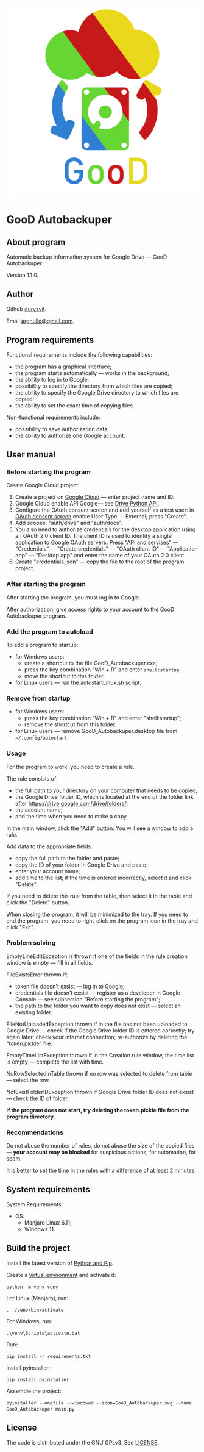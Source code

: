 <picture>
    <source media="(prefers-color-scheme: dark)" srcset="./GooD_Autobackuper.svg">
    <source media="(prefers-color-scheme: light)" srcset="./GooD_Autobackuper.svg">
    <img alt="GooD_Autobackuper" src="./GooD_Autobackuper.svg">
</picture>

# GooD Autobackuper

## About program

Automatic backup information system for Google Drive — GooD Autobackuper.

Version 1.1.0.

## Author 

Github [durysvit](https://github.com/durysvit).

Email argnullo@gmail.com.

## Program requirements

Functional requirements include the following capabilities:
* the program has a graphical interface;
* the program starts automatically — works in the background;
* the ability to log in to Google;
* possibility to specify the directory from which files are copied;
* the ability to specify the Google Drive directory to which files are copied;
* the ability to set the exact time of copying files.

Non-functional requirements include:
* possibility to save authorization data;
* the ability to authorize one Google account.

## User manual

### Before starting the program

Create Google Cloud project:
1. Create a project on [Google Cloud](https://console.cloud.google.com/projectcreate) — enter project name and ID.
1. Google Cloud enable API Google­— see [Drive Python API](https://developers.google.com/drive/api/quickstart/python).
1. Configure the OAuth consent screen and add yourself as a test user: in [OAuth consent screen](https://console.cloud.google.com/apis/credentials/consent?) enable User Type — External; press "Create".
1. Add scopes: "auth/drive" and "auth/docs".
1. You also need to authorize credentials for the desktop application using an OAuth 2.0 client ID. The client ID is used to identify a single application to Google OAuth servers. Press "API and servises" — "Credentials" — "Create credentials" — "OAuth client ID" — "Application app" — "Desktop app" and enter the name of your OAuth 2.0 client.
1. Create "credentials.json" — copy the file to the root of the program project.

### After starting the program

After starting the program, you must log in to Google. 

After authorization, give access rights to your account to the GooD Autobackuper program.

### Add the program to autoload

To add a program to startup:
* for Windows users:
    - create a shortcut to the file GooD_Autobackuper.exe;
    - press the key combination "Win + R" and enter `shell:startup`;
    - move the shortcut to this folder. 
* for Linux users — run the autostartLinux.sh script.

### Remove from startup

* for Windows users:
    - press the key combination "Win + R" and enter "shell:startup";
    - remove the shortcut from this folder. 
* for Linux users — remove GooD_Autobackuper.desktop file from `~/.config/autostart`.

### Usage  

For the program to work, you need to create a rule. 

The rule consists of:
* the full path to your directory on your computer that needs to be copied;
* the Google Drive folder ID, which is located at the end of the folder link after https://drive.google.com/drive/folders/;
* the account name; 
* and the time when you need to make a copy.

In the main window, click the "Add" button. You will see a window to add a rule. 

Add data to the appropriate fields: 
* copy the full path to the folder and paste; 
* copy the ID of your folder in Google Drive and paste; 
* enter your account name;
* add time to the list; if the time is entered incorrectly, select it and click "Delete".

If you need to delete this rule from the table, then select it in the table and click the "Delete" button.

When closing the program, it will be minimized to the tray. If you need to end the program, you need to right-click on the program icon in the tray and click "Exit".

### Problem solving

EmptyLineEditException is thrown if one of the fields in the rule creation window is empty — fill in all fields.  

FileExistsError thrown if:
* token file doesn't exsist — log in to Google;
* credentials file doesn't exsist — register as a developer in Google Console — see subsection "Before starting the program";
* the path to the folder you want to copy does not exist — select an existing folder.

FileNotUploadedException thrown if in the file has not been uploaded to Google Drive — check if the Google Drive folder ID is entered correctly; try again later; check your internet connection; re-authorize by deleting the "token.pickle" file.

EmptyTimeListException thrown if in the Creation rule window, the time list is empty — complete the list with time.

NoRowSelectedInTable thrown if no row was selected to delete from table — select the row.

NotExistFolderIDException thrown if Google Drive folder ID does not exsist — check the ID of folder.

**If the program does not start, try deleting the token.pickle file from the program directory.**

### Recommendations

Do not abuse the number of rules, do not abuse the size of the copied files — **your account may be blocked** for suspicious actions, for automation, for spam.

It is better to set the time in the rules with a difference of at least 2 minutes.

## System requirements

System Requirements:
* OS:
    - Manjaro Linux 6.11;
    - Windows 11.

## Build the project

Install the latest version of [Python and Pip](https://www.python.org/).

Create a [virtual environment](https://docs.python.org/uk/3.10/library/venv.html) and activate it:

```
python -m venv venv
```

For Linux (Manjaro), run:

```
. ./venv/bin/activate
```

For Windows, run:

```
.\venv\Scripts\activate.bat
```

Run:

```
pip install -r requirements.txt
```

Install pyinstaller:

```
pip install pyinstaller
```

Assemble the project:

```
pyinstaller --onefile --windowed --icon=GooD_Autobackuper.svg --name GooD_Autobackuper main.py
```

## License

The code is distributed under the GNU GPLv3. See [LICENSE](./LICENSE).
